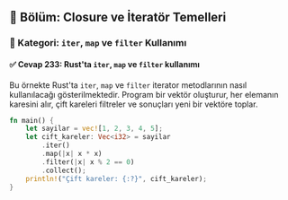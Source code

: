 ## 📘 Bölüm: Closure ve İteratör Temelleri  
### 🔹 Kategori: `iter`, `map` ve `filter` Kullanımı  
#### ✅ Cevap 233: Rust'ta `iter`, `map` ve `filter` kullanımı

Bu örnekte Rust'ta `iter`, `map` ve `filter` iterator metodlarının nasıl kullanılacağı gösterilmektedir. Program bir vektör oluşturur, her elemanın karesini alır, çift kareleri filtreler ve sonuçları yeni bir vektöre toplar.

```rust
fn main() {
    let sayilar = vec![1, 2, 3, 4, 5];
    let cift_kareler: Vec<i32> = sayilar
        .iter()
        .map(|x| x * x)
        .filter(|x| x % 2 == 0)
        .collect();
    println!("Çift kareler: {:?}", cift_kareler);
}
```
